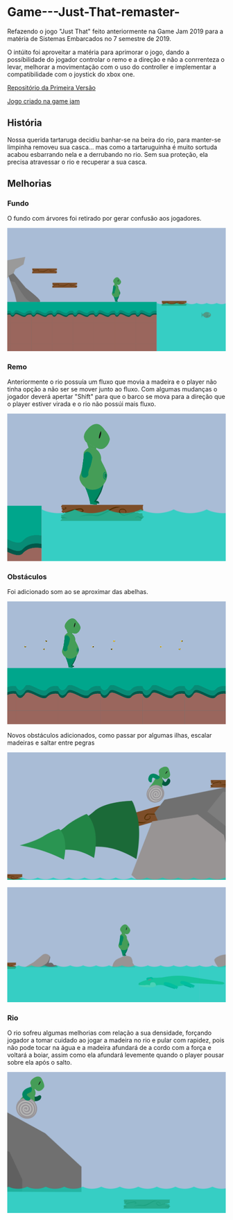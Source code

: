 # Game---Just-That-remaster-
Refazendo o jogo "Just That" feito anteriormente na Game Jam 2019 para a matéria de Sistemas Embarcados no 7 semestre de 2019.


O intúito foi aproveitar a matéria para aprimorar o jogo, dando a possíbilidade do jogador controlar o remo e a direção e não a conrrenteza o levar, melhorar a movimentação com o uso do controller e implementar a compatibilidade com o joystick do xbox one.

[Repositório da Primeira Versão ](https://github.com/MayaraFreitas/Global-Game-Jam-2019)

[Jogo criado na game jam](https://globalgamejam.org/2019/games/just)

## História 
Nossa querida tartaruga decidiu banhar-se na beira do rio, para manter-se limpinha removeu sua casca... mas como a tartaruguinha é muito sortuda acabou esbarrando nela e a derrubando no rio. Sem sua proteção, ela precisa atravessar o rio e recuperar a sua casca.

## Melhorias

### Fundo

O fundo com árvores foi retirado por gerar confusão aos jogadores.

![Inicio](https://github.com/MayaraFreitas/Game---Just-That-remaster-/blob/master/Just%20That/img/Inicio.png)

### Remo

Anteriormente o rio possuía um fluxo que movia a madeira e o player não tinha opção a não ser se mover junto ao fluxo. Com algumas mudanças o jogador deverá apertar "Shift" para que o barco se mova para a direção que o player estiver virada e o rio não possúi mais fluxo.

![Tartaruga+Barco](https://github.com/MayaraFreitas/Game---Just-That-remaster-/blob/master/Just%20That/img/Tartaruga-Barco.png)

### Obstáculos

Foi adicionado som ao se aproximar das abelhas.

![Obstaculo Antigo Inicio](https://github.com/MayaraFreitas/Game---Just-That-remaster-/blob/master/Just%20That/img/Obstaculo-Antigo.png)

Novos obstáculos adicionados, como passar por algumas ilhas, escalar madeiras e saltar entre pegras

![Novo Obstaculo 1](https://github.com/MayaraFreitas/Game---Just-That-remaster-/blob/master/Just%20That/img/Novos-Obstaculos.png)

![Novo Obstaculo 2](https://github.com/MayaraFreitas/Game---Just-That-remaster-/blob/master/Just%20That/img/Novos-Obstaculos-2.png)

### Rio

O rio sofreu algumas melhorias com relação a sua densidade, forçando jogador a tomar cuidado ao jogar a madeira no rio e pular com rapidez, pois não pode tocar na água e a madeira afundará de a cordo com a força e voltará a boiar, assim como ela afundará levemente quando o player pousar sobre ela após o salto.

![Profundidade do Rio](https://github.com/MayaraFreitas/Game---Just-That-remaster-/blob/master/Just%20That/img/Profundidade-Rio.png)

